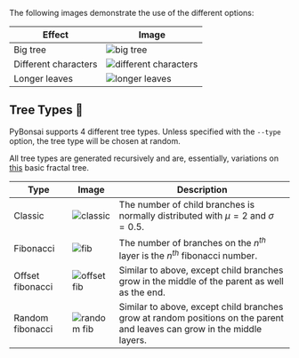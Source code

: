 The following images demonstrate the use of the different options:

| Effect               | Image                                              |
| -------------------- | -------------------------------------------------- |
| Big tree             | ![big tree](/Images/options/big.png)               |
| Different characters | ![different characters](/Images/options/chars.png) |
| Longer leaves        | ![longer leaves](/Images/options/leafy.png)        |

## Tree Types 🍃

PyBonsai supports 4 different tree types. Unless specified with the `--type` option, the tree type will be chosen at random.

All tree types are generated recursively and are, essentially, variations on [this](https://www.youtube.com/watch?v=0jjeOYMjmDU) basic fractal tree.

| Type             | Image                                       | Description                                                                                                              |
| ---------------- | ------------------------------------------- | ------------------------------------------------------------------------------------------------------------------------ |
| Classic          | ![classic](/Images/types/classic.png)       | The number of child branches is normally distributed with $\mu = 2$ and $\sigma = 0.5$.                                  |
| Fibonacci        | ![fib](/Images/types/fib.png)               | The number of branches on the $n^{th}$ layer is the $n^{th}$ fibonacci number.                                           |
| Offset fibonacci | ![offset fib](/Images/types/offset_fib.png) | Similar to above, except child branches grow in the middle of the parent as well as the end.                             |
| Random fibonacci | ![random fib](/Images/types/rand_fib.png)   | Similar to above, except child branches grow at random positions on the parent and leaves can grow in the middle layers. |

